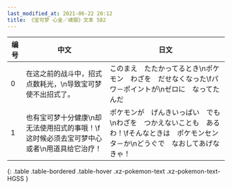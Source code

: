 ```yaml
---
last_modified_at: 2021-06-22 20:12
title: 《宝可梦 心金／魂银》文本 582
---
```

| 编号 | 中文 | 日文 |
| ---- | ---- | ---- |
| 0 | 在这之前的战斗中，招式点数耗光，\n导致宝可梦使不出招式了。 | このまえ　たたかってるとき\nポケモン　わざを　だせなくなった\fパワ－ポイントが\nゼロに　なってたんだ |
| 1 | 也有宝可梦十分健康\n却无法使用招式的事哦！\f这时候必须去宝可梦中心或者\n用道具给它治疗！ | ポケモンが　げんきいっぱい　でも\nわざを　つかえないことも　あるわ！\fそんなときは　ポケモンセンタ－か\nどうぐで　なおしてあげなきゃ！ |
{: .table .table-bordered .table-hover .xz-pokemon-text .xz-pokemon-text-HGSS }